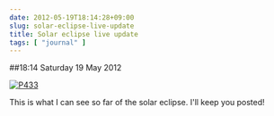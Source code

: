 ```yaml
---
date: 2012-05-19T18:14:28+09:00
slug: solar-eclipse-live-update
title: Solar eclipse live update
tags: [ "journal" ]
---
```


##18:14 Saturday 19 May 2012

[![P433](https://getfile9.posterous.com/getfile/files.posterous.com/thunderrabbit/JngpjIAvzGpBsjjdcArJsFEAnJDytqlxFHBIHuquHiEptsovloxxpsHwnGtk/p433.jpg.scaled500.jpg)](https://getfile2.posterous.com/getfile/files.posterous.com/thunderrabbit/JngpjIAvzGpBsjjdcArJsFEAnJDytqlxFHBIHuquHiEptsovloxxpsHwnGtk/p433.jpg.scaled1000.jpg)

This is what I can see so far of the solar eclipse.  I'll keep you posted!
